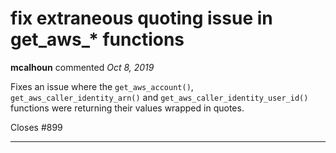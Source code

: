 # fix extraneous quoting issue in get_aws_* functions

**mcalhoun** commented *Oct 8, 2019*

Fixes an issue where the `get_aws_account()`, `get_aws_caller_identity_arn()` and `get_aws_caller_identity_user_id()` functions were returning their values wrapped in quotes.

Closes #899 
<br />
***


